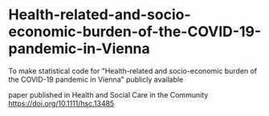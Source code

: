 # Health-related-and-socio-economic-burden-of-the-COVID-19-pandemic-in-Vienna
To make statistical code for "Health-related and socio-economic burden of the COVID-19 pandemic in Vienna" publicly available

 paper published in Health and Social Care in the Community https://doi.org/10.1111/hsc.13485

